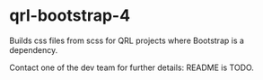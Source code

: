 # qrl-bootstrap-4

Builds css files from scss for QRL projects where Bootstrap is a dependency.

Contact one of the dev team for further details: README is TODO.
